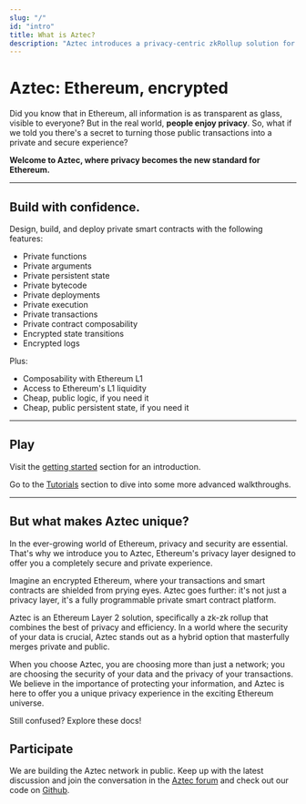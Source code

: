 ```yaml
---
slug: "/"
id: "intro"
title: What is Aztec?
description: "Aztec introduces a privacy-centric zkRollup solution for Ethereum, enhancing confidentiality and scalability within the Ethereum ecosystem."
---
```


# Aztec: Ethereum, encrypted

Did you know that in Ethereum, all information is as transparent as glass, visible to everyone? But in the real world, **people enjoy privacy**. So, what if we told you there's a secret to turning those public transactions into a private and secure experience?

**Welcome to Aztec, where privacy becomes the new standard for Ethereum.**

---

## Build with confidence.

Design, build, and deploy private smart contracts with the following features:

- Private functions
- Private arguments
- Private persistent state
- Private bytecode
- Private deployments
- Private execution
- Private transactions
- Private contract composability
- Encrypted state transitions
- Encrypted logs

Plus:

- Composability with Ethereum L1
- Access to Ethereum's L1 liquidity
- Cheap, public logic, if you need it
- Cheap, public persistent state, if you need it

---

## Play

Visit the [getting started](./dev_docs/getting_started/main) section for an introduction.

Go to the [Tutorials](./dev_docs/tutorials/main.md) section to dive into some more advanced walkthroughs.

---

## But what makes Aztec unique?

In the ever-growing world of Ethereum, privacy and security are essential. That's why we introduce you to Aztec, Ethereum's privacy layer designed to offer you a completely secure and private experience.

Imagine an encrypted Ethereum, where your transactions and smart contracts are shielded from prying eyes. Aztec goes further: it's not just a privacy layer, it's a fully programmable private smart contract platform.

Aztec is an Ethereum Layer 2 solution, specifically a zk-zk rollup that combines the best of privacy and efficiency. In a world where the security of your data is crucial, Aztec stands out as a hybrid option that masterfully merges private and public.

When you choose Aztec, you are choosing more than just a network; you are choosing the security of your data and the privacy of your transactions. We believe in the importance of protecting your information, and Aztec is here to offer you a unique privacy experience in the exciting Ethereum universe.

Still confused? Explore these docs!

## Participate

We are building the Aztec network in public. Keep up with the latest discussion and join the conversation in the [Aztec forum](https://discourse.aztec.network) and check out our code on [Github](https://github.com/AztecProtocol).
